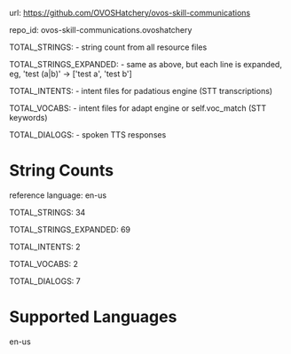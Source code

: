 
url: https://github.com/OVOSHatchery/ovos-skill-communications

repo_id: ovos-skill-communications.ovoshatchery

TOTAL_STRINGS:  - string count from all resource files

TOTAL_STRINGS_EXPANDED: - same as above, but each line is expanded, eg, 'test (a|b)' -> ['test a', 'test b']

TOTAL_INTENTS: - intent files for padatious engine (STT transcriptions)

TOTAL_VOCABS: - intent files for adapt engine or self.voc_match (STT keywords)

TOTAL_DIALOGS: - spoken TTS responses


# String Counts

reference language: en-us

TOTAL_STRINGS: 34  

TOTAL_STRINGS_EXPANDED: 69  

TOTAL_INTENTS: 2  

TOTAL_VOCABS: 2  

TOTAL_DIALOGS: 7  

# Supported Languages

en-us
